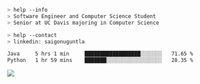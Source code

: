 ```bash
> help --info
> Software Engineer and Computer Science Student
> Senior at UC Davis majoring in Computer Science
```

```bash
> help --contact
> linkedin: saigonuguntla
```

<!--START_SECTION:waka-->

```txt
Java     5 hrs 1 min     ██████████████████░░░░░░░   71.65 %
Python   1 hr 59 mins    ███████░░░░░░░░░░░░░░░░░░   28.35 %
```

<!--END_SECTION:waka-->

![](https://komarev.com/ghpvc/?username=saigonu&color=6A8AFF)
